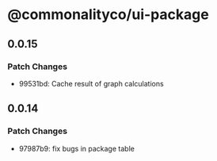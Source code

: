 # @commonalityco/ui-package

## 0.0.15

### Patch Changes

- 99531bd: Cache result of graph calculations

## 0.0.14

### Patch Changes

- 97987b9: fix bugs in package table
